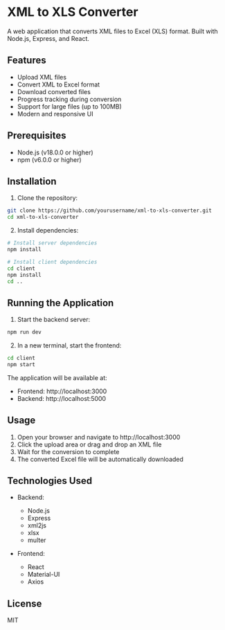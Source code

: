 # XML to XLS Converter

A web application that converts XML files to Excel (XLS) format. Built with Node.js, Express, and React.

## Features

- Upload XML files
- Convert XML to Excel format
- Download converted files
- Progress tracking during conversion
- Support for large files (up to 100MB)
- Modern and responsive UI

## Prerequisites

- Node.js (v18.0.0 or higher)
- npm (v6.0.0 or higher)

## Installation

1. Clone the repository:
```bash
git clone https://github.com/yourusername/xml-to-xls-converter.git
cd xml-to-xls-converter
```

2. Install dependencies:
```bash
# Install server dependencies
npm install

# Install client dependencies
cd client
npm install
cd ..
```

## Running the Application

1. Start the backend server:
```bash
npm run dev
```

2. In a new terminal, start the frontend:
```bash
cd client
npm start
```

The application will be available at:
- Frontend: http://localhost:3000
- Backend: http://localhost:5000

## Usage

1. Open your browser and navigate to http://localhost:3000
2. Click the upload area or drag and drop an XML file
3. Wait for the conversion to complete
4. The converted Excel file will be automatically downloaded

## Technologies Used

- Backend:
  - Node.js
  - Express
  - xml2js
  - xlsx
  - multer

- Frontend:
  - React
  - Material-UI
  - Axios

## License

MIT 